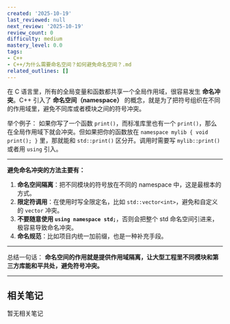 ```yaml
---
created: '2025-10-19'
last_reviewed: null
next_review: '2025-10-19'
review_count: 0
difficulty: medium
mastery_level: 0.0
tags:
- C++
- C++/为什么需要命名空间？如何避免命名空间？.md
related_outlines: []
---
```

在 C 语言里，所有的全局变量和函数都共享一个全局作用域，很容易发生 **命名冲突**。C++ 引入了 **命名空间（namespace）** 的概念，就是为了把符号组织在不同的作用域里，避免不同库或者模块之间的符号冲突。

举个例子：
如果你写了一个函数 `print()`，而标准库里也有一个 `print()`，那么在全局作用域下就会冲突。但如果把你的函数放在 `namespace mylib { void print(); }` 里，那就能和 `std::print()` 区分开。调用时需要写 `mylib::print()` 或者用 `using` 引入。

---

**避免命名冲突的方法主要有：**

1. **命名空间隔离**：把不同模块的符号放在不同的 namespace 中，这是最根本的方式。
2. **限定符调用**：在使用时写全限定名，比如 `std::vector<int>`，避免和自定义的 `vector` 冲突。
3. **不要随意使用 `using namespace std;`**，否则会把整个 std 命名空间引进来，极容易导致命名冲突。
4. **命名规范**：比如项目内统一加前缀，也是一种补充手段。

---

总结一句话：
**命名空间的作用就是提供作用域隔离，让大型工程里不同模块和第三方库能和平共处，避免符号冲突。**

---

## 相关笔记
<!-- 自动生成 -->

暂无相关笔记

